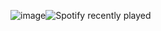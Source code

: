 ![image](https://github.com/crouch86/crouch86/assets/81594192/e9b05824-ce71-4913-ae73-1d98a7af5c8d)![Spotify recently played](https://spotify-recently-played-readme.vercel.app/api?user=crouch86x)
